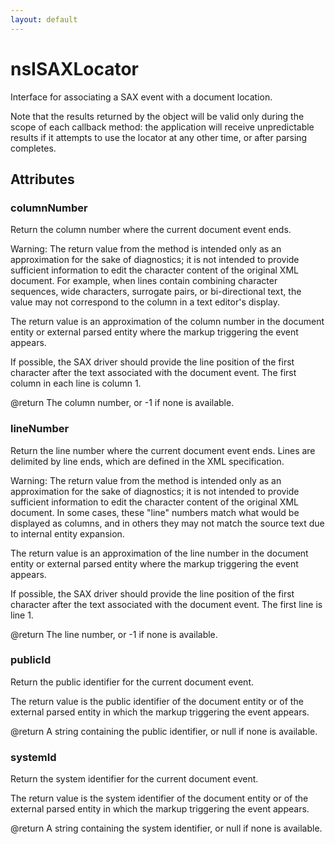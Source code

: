 ```yaml
---
layout: default
---
```


# nsISAXLocator #

Interface for associating a SAX event with a document location.

Note that the results returned by the object will be valid only
during the scope of each callback method: the application will
receive unpredictable results if it attempts to use the locator at
any other time, or after parsing completes.


## Attributes ##

### columnNumber ###

Return the column number where the current document event ends.

Warning: The return value from the method is intended only as an
approximation for the sake of diagnostics; it is not intended to
provide sufficient information to edit the character content of
the original XML document.  For example, when lines contain
combining character sequences, wide characters, surrogate pairs,
or bi-directional text, the value may not correspond to the
column in a text editor's display.

The return value is an approximation of the column number in the
document entity or external parsed entity where the markup
triggering the event appears.

If possible, the SAX driver should provide the line position of
the first character after the text associated with the document
event.  The first column in each line is column 1.

@return The column number, or -1 if none is available.


### lineNumber ###

Return the line number where the current document event ends.
Lines are delimited by line ends, which are defined in the XML
specification.

Warning: The return value from the method is intended only as an
approximation for the sake of diagnostics; it is not intended to
provide sufficient information to edit the character content of
the original XML document.  In some cases, these "line" numbers
match what would be displayed as columns, and in others they may
not match the source text due to internal entity expansion.

The return value is an approximation of the line number in the
document entity or external parsed entity where the markup
triggering the event appears.

If possible, the SAX driver should provide the line position of
the first character after the text associated with the document
event.  The first line is line 1.

@return The line number, or -1 if none is available.


### publicId ###

Return the public identifier for the current document event.

The return value is the public identifier of the document entity
or of the external parsed entity in which the markup triggering
the event appears.

@return A string containing the public identifier, or
        null if none is available.


### systemId ###

Return the system identifier for the current document event.

The return value is the system identifier of the document entity
or of the external parsed entity in which the markup triggering
the event appears.

@return A string containing the system identifier, or null
        if none is available.

